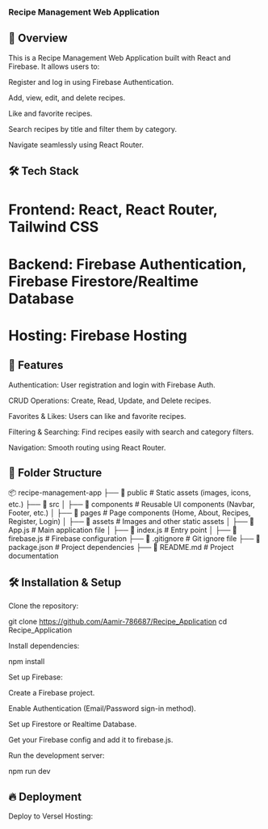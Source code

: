 ### Recipe Management Web Application

## 📌 Overview

This is a Recipe Management Web Application built with React and Firebase. It allows users to:

Register and log in using Firebase Authentication.

Add, view, edit, and delete recipes.

Like and favorite recipes.

Search recipes by title and filter them by category.

Navigate seamlessly using React Router.

## 🛠️ Tech Stack

# Frontend: React, React Router, Tailwind CSS

# Backend: Firebase Authentication, Firebase Firestore/Realtime Database

# Hosting: Firebase Hosting

## 🚀 Features

Authentication: User registration and login with Firebase Auth.

CRUD Operations: Create, Read, Update, and Delete recipes.

Favorites & Likes: Users can like and favorite recipes.

Filtering & Searching: Find recipes easily with search and category filters.

Navigation: Smooth routing using React Router.

## 📂 Folder Structure

📦 recipe-management-app
├── 📂 public           # Static assets (images, icons, etc.)
├── 📂 src
│   ├── 📂 components   # Reusable UI components (Navbar, Footer, etc.)
│   ├── 📂 pages        # Page components (Home, About, Recipes, Register, Login)
│   ├── 📂 assets       # Images and other static assets
│   ├── 📜 App.js       # Main application file
│   ├── 📜 index.js     # Entry point
│   ├── 📜 firebase.js  # Firebase configuration
├── 📜 .gitignore       # Git ignore file
├── 📜 package.json     # Project dependencies
├── 📜 README.md        # Project documentation

## 🛠️ Installation & Setup

Clone the repository:

git clone https://github.com/Aamir-786687/Recipe_Application
cd Recipe_Application

Install dependencies:

npm install

Set up Firebase:

Create a Firebase project.

Enable Authentication (Email/Password sign-in method).

Set up Firestore or Realtime Database.

Get your Firebase config and add it to firebase.js.

Run the development server:

npm run dev

## 🔥 Deployment

Deploy to Versel Hosting: